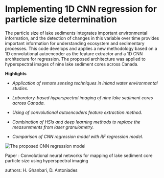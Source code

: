# Implementing 1D CNN regression for particle size determination 

The particle size of lake sediments integrates important environmental information, and the detection of changes in this variable over time provides important information for understanding ecosystem and sedimentary processes. This code develops and applies a new methodology based on a 1D convolutional autoencoder as the feature extractor and a 1D CNN architecture for regression. The proposed architecture was applied to hyperspectral images of nine lake sediment cores across Canada.  

**Highlights** 

- _Application of remote sensing techniques in inland water environmental studies._

- _Laboratory-based hyperspectral imaging of nine lake sediment cores across Canada._

- _Using of convolutional autoencoders feature extraction method._

- _Combination of HSIs and deep learning methods to replace the measurements from laser granulometry._

- _Comparison of CNN regression model with RF regression model._

![ The proposed CNN regression model](https://ars.els-cdn.com/content/image/1-s2.0-S156984322200108X-gr1.jpg "The proposed CNN regression model")


Paper : Convolutional neural networks for mapping of lake sediment core particle size using hyperspectral imaging

authors: H. Ghanbari, D. Antoniades




